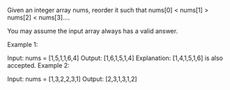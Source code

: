 Given an integer array nums, reorder it such that nums[0] < nums[1] > nums[2] < nums[3]....

You may assume the input array always has a valid answer.

 

Example 1:

Input: nums = [1,5,1,1,6,4]
Output: [1,6,1,5,1,4]
Explanation: [1,4,1,5,1,6] is also accepted.
Example 2:

Input: nums = [1,3,2,2,3,1]
Output: [2,3,1,3,1,2]
